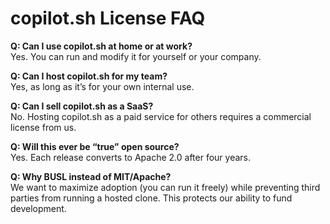 # copilot.sh License FAQ

**Q: Can I use copilot.sh at home or at work?**  
Yes. You can run and modify it for yourself or your company.

**Q: Can I host copilot.sh for my team?**  
Yes, as long as it’s for your own internal use.

**Q: Can I sell copilot.sh as a SaaS?**  
No. Hosting copilot.sh as a paid service for others requires a commercial license from us.

**Q: Will this ever be “true” open source?**  
Yes. Each release converts to Apache 2.0 after four years.

**Q: Why BUSL instead of MIT/Apache?**  
We want to maximize adoption (you can run it freely) while preventing third parties from running a hosted clone. This protects our ability to fund development.
